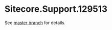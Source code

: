 # Sitecore.Support.129513

See [master branch](https://github.com/sitecoresupport/Sitecore.Support.129513) for details.